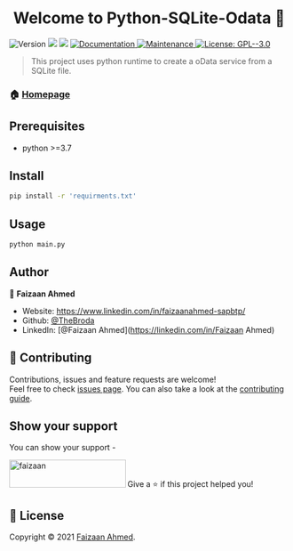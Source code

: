 <h1 align="center">Welcome to Python-SQLite-Odata 👋</h1>
<p>
  <img alt="Version" src="https://img.shields.io/badge/version-0.0.1-blue.svg?cacheSeconds=2592000" />
  <img src="https://img.shields.io/badge/npm-%3E%3D5.5.0-blue.svg" />
  <img src="https://img.shields.io/badge/node-%3E%3D9.3.0-blue.svg" />
  <a href="https://github.com/kefranabg/readme-md-generator#readme" target="_blank">
    <img alt="Documentation" src="https://img.shields.io/badge/documentation-yes-brightgreen.svg" />
  </a>
  <a href="https://github.com/TheBroda/Python-SQLite-Odata/graphs/commit-activity" target="_blank">
    <img alt="Maintenance" src="https://img.shields.io/badge/Maintained%3F-yes-green.svg" />
  </a>
  <a href="https://github.com/kefranabg/readme-md-generator/blob/master/LICENSE" target="_blank">
    <img alt="License: GPL--3.0" src="https://img.shields.io/github/license/TheBroda/Python-SQLite-Odata" />
  </a>
</p>

> This project uses python runtime to create a oData service from a SQLite file.

### 🏠 [Homepage](https://github.com/TheBroda/Python-SQLite-Odata)

## Prerequisites

- python >=3.7

## Install

```sh
pip install -r 'requirments.txt'
```

## Usage

```sh
python main.py
```

## Author

👤 **Faizaan Ahmed**

* Website: https://www.linkedin.com/in/faizaanahmed-sapbtp/
* Github: [@TheBroda](https://github.com/TheBroda)
* LinkedIn: [@Faizaan Ahmed](https://linkedin.com/in/Faizaan Ahmed)

## 🤝 Contributing

Contributions, issues and feature requests are welcome!<br />Feel free to check [issues page](https://github.com/TheBroda/Python-SQLite-Odata/issues). You can also take a look at the [contributing guide](https://github.com/kefranabg/readme-md-generator/blob/master/CONTRIBUTING.md).

## Show your support

You can show your support - <p><a href="https://www.buymeacoffee.com/faizaan"> <img align="left" src="https://cdn.buymeacoffee.com/buttons/v2/default-yellow.png" height="50" width="210" alt="faizaan" /></a></p><br><br>
Give a ⭐️ if this project helped you!


## 📝 License

Copyright © 2021 [Faizaan Ahmed](https://github.com/TheBroda).<br />
